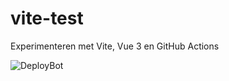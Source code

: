 # vite-test
Experimenteren met Vite, Vue 3 en GitHub Actions

![DeployBot](https://github.com/anoesj/vite-test/workflows/DeployBot/badge.svg)

